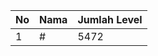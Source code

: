 | No | Nama            | Jumlah Level |
|----|-----------------|--------------|
| 1  | #    |    5472        |
